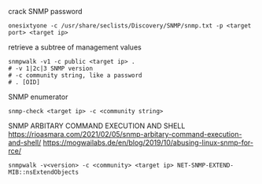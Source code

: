 
crack SNMP password

```
onesixtyone -c /usr/share/seclists/Discovery/SNMP/snmp.txt -p <target port> <target ip>
```

retrieve a subtree of management values

```
snmpwalk -v1 -c public <target ip> .
# -v 1|2c|3 SNMP version
# -c community string, like a password
# . [OID]
```

SNMP enumerator

```
snmp-check <target ip> -c <community string>
```

SNMP ARBITARY COMMAND EXECUTION AND SHELL
https://rioasmara.com/2021/02/05/snmp-arbitary-command-execution-and-shell/
https://mogwailabs.de/en/blog/2019/10/abusing-linux-snmp-for-rce/

```shell
snmpwalk -v<version> -c <community> <target ip> NET-SNMP-EXTEND-MIB::nsExtendObjects
```